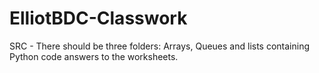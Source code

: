 # ElliotBDC-Classwork

SRC - There should be three folders: Arrays, Queues and lists containing Python code answers to the worksheets.
